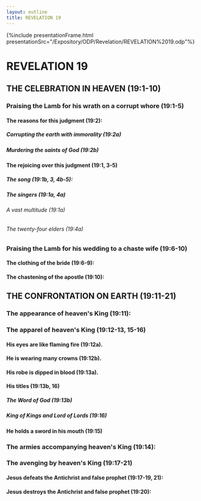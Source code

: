 ```yaml
---
layout: outline
title: REVELATION 19
---
```

{%include presentationFrame.html presentationSrc="/Expository/ODP/Revelation/REVELATION%2019.odp"%}

# REVELATION 19
## THE CELEBRATION IN HEAVEN (19:1-10) 
###  Praising the Lamb for his wrath on a corrupt whore (19:1-5) 
####  The reasons for this judgment (19:2): 
#####  Corrupting the earth with immorality (19:2a) 
#####  Murdering the saints of God (19:2b) 
####  The rejoicing over this judgment (19:1, 3-5) 
#####  The song (19:1b, 3, 4b-5): 
#####  The singers (19:1a, 4a) 
######  A vast multitude (19:1a) 
######  The twenty-four elders (19:4a) 
###  Praising the Lamb for his wedding to a chaste wife (19:6-10) 
####  The clothing of the bride (19:6-9): 
####  The chastening of the apostle (19:10): 
## THE CONFRONTATION ON EARTH (19:11-21) 
###  The appearance of heaven\'s King (19:11): 
###  The apparel of heaven\'s King (19:12-13, 15-16) 
####  His eyes are like flaming fire (19:12a). 
####  He is wearing many crowns (19:12b). 
####  His robe is dipped in blood (19:13a). 
####  His titles (19:13b, 16) 
#####  The Word of God (19:13b) 
#####  King of Kings and Lord of Lords (19:16) 
####  He holds a sword in his mouth (19:15) 
###  The armies accompanying heaven\'s King (19:14): 
###  The avenging by heaven\'s King (19:17-21) 
####  Jesus defeats the Antichrist and false prophet (19:17-19, 21): 
####  Jesus destroys the Antichrist and false prophet (19:20): 
